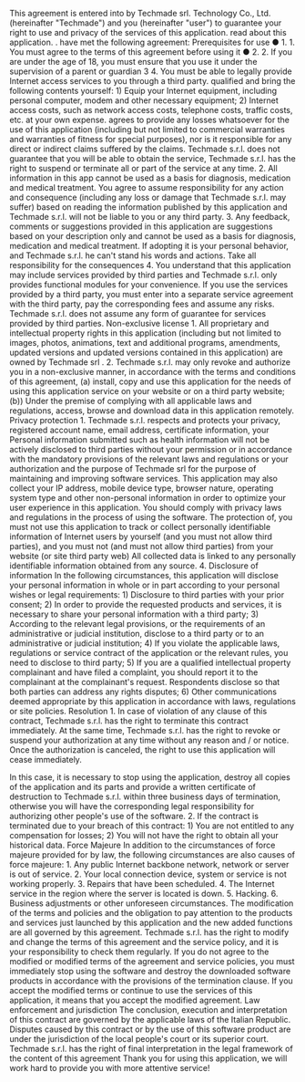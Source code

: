  This agreement is entered into by Techmade srl. Technology Co., Ltd. (hereinafter "Techmade") and you (hereinafter "user") to guarantee your right to use and privacy of the services of this application. read about this application. . have met the following agreement:
Prerequisites for use ● 1. 1. You must agree to the terms of this agreement before using it ● 2. 2. If you are under the age of 18, you must ensure that you use it under the supervision of a parent or guardian 3 4. You must be able to legally provide Internet access services to you through a third party. qualified and bring the following contents yourself: 1) Equip your Internet equipment, including personal computer, modem and other necessary equipment; 2) Internet access costs, such as network access costs, telephone costs, traffic costs, etc. at your own expense. agrees to provide any losses whatsoever for the use of this application (including but not limited to commercial warranties and warranties of fitness for special purposes), nor is it responsible for any direct or indirect claims suffered by the claims. Techmade s.r.l. does not guarantee that you will be able to obtain the service, Techmade s.r.l. has the right to suspend or terminate all or part of the service at any time. 2. All information in this app cannot be used as a basis for diagnosis, medication and medical treatment. You agree to assume responsibility for any action and consequence (including any loss or damage that Techmade s.r.l. may suffer) based on reading the information published by this application and Techmade s.r.l. will not be liable to you or any third party. 3. Any feedback, comments or suggestions provided in this application are suggestions based on your description only and cannot be used as a basis for diagnosis, medication and medical treatment. If adopting it is your personal behavior, and Techmade s.r.l. he can't stand his words and actions. Take all responsibility for the consequences 4. You understand that this application may include services provided by third parties and Techmade s.r.l. only provides functional modules for your convenience. If you use the services provided by a third party, you must enter into a separate service agreement with the third party, pay the corresponding fees and assume any risks. Techmade s.r.l. does not assume any form of guarantee for services provided by third parties.
Non-exclusive license 1. All proprietary and intellectual property rights in this application (including but not limited to images, photos, animations, text and additional programs, amendments, updated versions and updated versions contained in this application) are owned by Techmade srl . 2. Techmade s.r.l. may only revoke and authorize you in a non-exclusive manner, in accordance with the terms and conditions of this agreement, (a) install, copy and use this application for the needs of using this application service on your website or on a third party website; (b)) Under the premise of complying with all applicable laws and regulations, access, browse and download data in this application remotely. Privacy protection 1. Techmade s.r.l. respects and protects your privacy, registered account name, email address, certificate information, your Personal information submitted such as health information will not be actively disclosed to third parties without your permission or in accordance with the mandatory provisions of the relevant laws and regulations or your authorization and the purpose of Techmade srl for the purpose of maintaining and improving software services. This application may also collect your IP address, mobile device type, browser nature, operating system type and other non-personal information in order to optimize your user experience in this application. You should comply with privacy laws and regulations in the process of using the software. The protection of, you must not use this application to track or collect personally identifiable information of Internet users by yourself (and you must not allow third parties), and you must not (and must not allow third parties) from your website (or site third party web) All collected data is linked to any personally identifiable information obtained from any source. 4. Disclosure of information In the following circumstances, this application will disclose your personal information in whole or in part according to your personal wishes or legal requirements: 1) Disclosure to third parties with your prior consent; 2) In order to provide the requested products and services, it is necessary to share your personal information with a third party; 3) According to the relevant legal provisions, or the requirements of an administrative or judicial institution, disclose to a third party or to an administrative or judicial institution; 4) If you violate the applicable laws, regulations or service contract of the application or the relevant rules, you need to disclose to third party; 5) If you are a qualified intellectual property complainant and have filed a complaint, you should report it to the complainant at the complainant's request. Respondents disclose so that both parties can address any rights disputes; 6) Other communications deemed appropriate by this application in accordance with laws, regulations or site policies. Resolution 1. In case of violation of any clause of this contract, Techmade s.r.l. has the right to terminate this contract immediately. At the same time, Techmade s.r.l. has the right to revoke or suspend your authorization at any time without any reason and / or notice. Once the authorization is canceled, the right to use this application will cease immediately.

 In this case, it is necessary to stop using the application, destroy all copies of the application and its parts and provide a written certificate of destruction to Techmade s.r.l. within three business days of termination, otherwise you will have the corresponding legal responsibility for authorizing other people's use of the software. 2. If the contract is terminated due to your breach of this contract: 1) You are not entitled to any compensation for losses; 2) You will not have the right to obtain all your historical data.
Force Majeure In addition to the circumstances of force majeure provided for by law, the following circumstances are also causes of force majeure: 1. Any public Internet backbone network, network or server is out of service. 2. Your local connection device, system or service is not working properly. 3. Repairs that have been scheduled. 4. The Internet service in the region where the server is located is down. 5. Hacking. 6. Business adjustments or other unforeseen circumstances.
The modification of the terms and policies and the obligation to pay attention to the products and services just launched by this application and the new added functions are all governed by this agreement. Techmade s.r.l. has the right to modify and change the terms of this agreement and the service policy, and it is your responsibility to check them regularly. If you do not agree to the modified or modified terms of the agreement and service policies, you must immediately stop using the software and destroy the downloaded software products in accordance with the provisions of the termination clause. If you accept the modified terms or continue to use the services of this application, it means that you accept the modified agreement.
Law enforcement and jurisdiction The conclusion, execution and interpretation of this contract are governed by the applicable laws of the Italian Republic. Disputes caused by this contract or by the use of this software product are under the jurisdiction of the local people's court or its superior court. Techmade s.r.l. has the right of final interpretation in the legal framework of the content of this agreement
Thank you for using this application, we will work hard to provide you with more attentive service!
